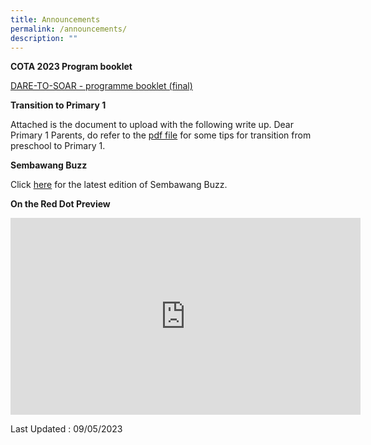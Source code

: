 ```yaml
---
title: Announcements
permalink: /announcements/
description: ""
---
```

**COTA 2023 Program booklet** 

[DARE-TO-SOAR - programme booklet (final)](/files/dare-to-soar%20-%20programme%20booklet%20(final).pdf)


**Transition to Primary 1**

Attached is the document to upload with the following write up.
Dear Primary 1 Parents, do refer to the [pdf file](/files/transition.pdf) for some tips for transition from preschool to Primary 1.


**Sembawang Buzz**

Click [here](https://sites.google.com/moe.edu.sg/sbps-buzz/home) for the latest edition of Sembawang Buzz.

**On the Red Dot Preview**

<iframe width="560" height="315" src="https://www.youtube.com/embed/uT1NE5ru3U4" title="YouTube video player" frameborder="0" allow="accelerometer; autoplay; clipboard-write; encrypted-media; gyroscope; picture-in-picture; web-share" allowfullscreen=""></iframe>

Last Updated : 09/05/2023